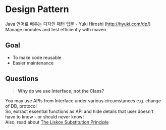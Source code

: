 # Design Pattern
Java 언어로 배우는 디자인 패턴 입문 - Yuki Hiroshi (http://hyuki.com/dp/)  
Manage modules and test efficiently with maven  

Goal  
----
- To make code reusable  
- Easier maintenance  

Questions
----
>**Why do we use Interface, not the Class?**  

You may use APIs from Interface under various circumstances e.g. change of DB, protocol  
So, extract essential functions as API and hide details that user doesn't have to know - or should never know!  
Also, read about [The Liskov Substitution Principle](https://en.wikipedia.org/wiki/Liskov_substitution_principle)  

